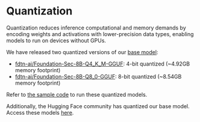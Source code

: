 # Quantization

Quantization reduces inference computational and memory demands by encoding weights and activations with lower-precision data types, enabling models to run on devices without GPUs.

We have released two quantized versions of our [base model](https://huggingface.co/fdtn-ai/Foundation-Sec-8B):
- [fdtn-ai/Foundation-Sec-8B-Q4_K_M-GGUF](https://huggingface.co/fdtn-ai/Foundation-Sec-8B-Q4_K_M-GGUF): 4-bit quantized (~4.92GB memory footprint)
- [fdtn-ai/Foundation-Sec-8B-Q8_0-GGUF](https://huggingface.co/fdtn-ai/Foundation-Sec-8B-Q8_0-GGUF): 8-bit quantized (~8.54GB memory footprint)

Refer to [the sample code](https://github.com/RobustIntelligence/foundation-ai-cookbook/blob/main/3_adoptions/quantization/quantization.ipynb) to run these quantized models.

Additionally, the Hugging Face community has quantized our base model. Access these models [here](https://huggingface.co/models?other=base_model%3Aquantized%3Afdtn-ai%2FFoundation-Sec-8B).
